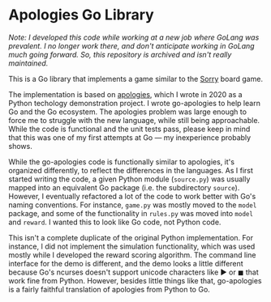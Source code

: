 # Apologies Go Library

_Note: I developed this code while working at a new job where GoLang was prevalent. I no longer work there, and don't anticipate working in GoLang much going forward.  So, this repository is archived and isn't really maintained._

This is a Go library that implements a game similar to the [Sorry](https://en.wikipedia.org/wiki/Sorry!_(game)) board game.

The implementation is based on [apologies](https://github.com/pronovic/apologies), which I wrote in 2020 as a Python techology demonstration project.  I wrote go-apologies to help learn Go and the Go ecosystem.  The apologies problem was large enough to force me to struggle with the new language, while still being approachable.  While the code is functional and the unit tests pass, please keep in mind that this was one of my first attempts at Go &mdash; my inexperience probably shows.

While the go-apologies code is functionally similar to apologies, it's organized differently, to reflect the differences in the languages.  As I first started writing the code, a given Python module (`source.py`) was usually mapped into an equivalent Go package (i.e. the subdirectory `source`).  However, I eventually refactored a lot of the code to work better with Go's naming conventions.  For instance, `game.py` was mostly moved to the `model` package, and some of the functionality in `rules.py` was moved into `model` and `reward`.  I wanted this to look like Go code, not Python code.

This isn't a complete duplicate of the original Python implementation.  For instance, I did not implement the simulation functionality, which was used mostly while I developed the reward scoring algorithm. The command line interface for the demo is different, and the demo looks a little different because Go's ncurses doesn't support unicode characters like ▶ or ◼ that work fine from Python.  However, besides little things like that, go-apologies is a fairly faithful translation of apologies from Python to Go.

